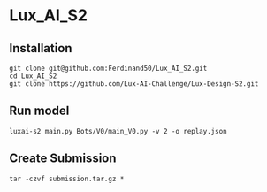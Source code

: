 # Lux_AI_S2


## Installation

```shell
git clone git@github.com:Ferdinand50/Lux_AI_S2.git
cd Lux_AI_S2
git clone https://github.com/Lux-AI-Challenge/Lux-Design-S2.git
```

## Run model
```shell
luxai-s2 main.py Bots/V0/main_V0.py -v 2 -o replay.json

```

## Create Submission
```shell
tar -czvf submission.tar.gz *

```
